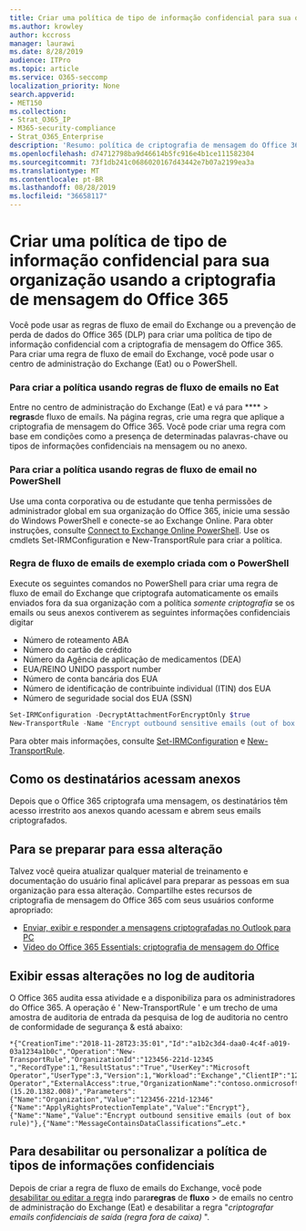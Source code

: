 ```yaml
---
title: Criar uma política de tipo de informação confidencial para sua organização usando a criptografia de mensagem do Office 365
ms.author: krowley
author: kccross
manager: laurawi
ms.date: 8/28/2019
audience: ITPro
ms.topic: article
ms.service: O365-seccomp
localization_priority: None
search.appverid:
- MET150
ms.collection:
- Strat_O365_IP
- M365-security-compliance
- Strat_O365_Enterprise
description: 'Resumo: política de criptografia de mensagem do Office 365 para tipos de informações confidenciais.'
ms.openlocfilehash: d74712798ba9d46614b5fc916e4b1ce111582304
ms.sourcegitcommit: 73f1db241c0686020167d43442e7b07a2199ea3a
ms.translationtype: MT
ms.contentlocale: pt-BR
ms.lasthandoff: 08/28/2019
ms.locfileid: "36658117"
---
```

# <a name="create-a-sensitive-information-type-policy-for-your-organization-using-office-365-message-encryption"></a>Criar uma política de tipo de informação confidencial para sua organização usando a criptografia de mensagem do Office 365

Você pode usar as regras de fluxo de email do Exchange ou a prevenção de perda de dados do Office 365 (DLP) para criar uma política de tipo de informação confidencial com a criptografia de mensagem do Office 365. Para criar uma regra de fluxo de email do Exchange, você pode usar o centro de administração do Exchange (Eat) ou o PowerShell.

### <a name="to-create-the-policy-by-using-mail-flow-rules-in-the-eac"></a>Para criar a política usando regras de fluxo de emails no Eat

Entre no centro de administração do Exchange (Eat) e vá para **** > **regras**de fluxo de emails. Na página regras, crie uma regra que aplique a criptografia de mensagem do Office 365. Você pode criar uma regra com base em condições como a presença de determinadas palavras-chave ou tipos de informações confidenciais na mensagem ou no anexo.

### <a name="to-create-the-policy-by-using-mail-flow-rules-in-powershell"></a>Para criar a política usando regras de fluxo de email no PowerShell

Use uma conta corporativa ou de estudante que tenha permissões de administrador global em sua organização do Office 365, inicie uma sessão do Windows PowerShell e conecte-se ao Exchange Online. Para obter instruções, consulte [Connect to Exchange Online PowerShell](https://aka.ms/exopowershell). Use os cmdlets Set-IRMConfiguration e New-TransportRule para criar a política.

### <a name="example-mail-flow-rule-created-with-powershell"></a>Regra de fluxo de emails de exemplo criada com o PowerShell

Execute os seguintes comandos no PowerShell para criar uma regra de fluxo de email do Exchange que criptografa automaticamente os emails enviados fora da sua organização com a política *somente criptografia* se os emails ou seus anexos contiverem as seguintes informações confidenciais digitar

- Número de roteamento ABA
- Número do cartão de crédito
- Número da Agência de aplicação de medicamentos (DEA)
- EUA/REINO UNIDO passport number
- Número de conta bancária dos EUA
- Número de identificação de contribuinte individual (ITIN) dos EUA
- Número de seguridade social dos EUA (SSN)

```powershell
Set-IRMConfiguration -DecryptAttachmentForEncryptOnly $true
New-TransportRule -Name "Encrypt outbound sensitive emails (out of box rule)" -SentToScope  NotInOrganization  -ApplyRightsProtectionTemplate "Encrypt" -MessageContainsDataClassifications @(@{Name="ABA Routing Number"; minCount="1"},@{Name="Credit Card Number"; minCount="1"},@{Name="Drug Enforcement Agency (DEA) Number"; minCount="1"},@{Name="U.S. / U.K. Passport Number"; minCount="1"},@{Name="U.S. Bank Account Number"; minCount="1"},@{Name="U.S. Individual Taxpayer Identification Number (ITIN)"; minCount="1"},@{Name="U.S. Social Security Number (SSN)"; minCount="1"}) -SenderNotificationType "NotifyOnly"
```

Para obter mais informações, consulte [Set-IRMConfiguration](https://docs.microsoft.com/en-us/powershell/module/exchange/encryption-and-certificates/set-irmconfiguration?view=exchange-ps) e [New-TransportRule](https://docs.microsoft.com/en-us/powershell/module/exchange/policy-and-compliance/New-TransportRule?view=exchange-ps).

## <a name="how-recipients-access-attachments"></a>Como os destinatários acessam anexos

Depois que o Office 365 criptografa uma mensagem, os destinatários têm acesso irrestrito aos anexos quando acessam e abrem seus emails criptografados.

## <a name="to-prepare-for-this-change"></a>Para se preparar para essa alteração

Talvez você queira atualizar qualquer material de treinamento e documentação do usuário final aplicável para preparar as pessoas em sua organização para essa alteração. Compartilhe estes recursos de criptografia de mensagem do Office 365 com seus usuários conforme apropriado:

- [Enviar, exibir e responder a mensagens criptografadas no Outlook para PC](https://support.office.com/article/send-view-and-reply-to-encrypted-messages-in-outlook-for-pc-eaa43495-9bbb-4fca-922a-df90dee51980)
- [Vídeo do Office 365 Essentials: criptografia de mensagem do Office](https://youtu.be/CQR0cG_iEUc)

## <a name="view-these-changes-in-the-audit-log"></a>Exibir essas alterações no log de auditoria

O Office 365 audita essa atividade e a disponibiliza para os administradores do Office 365. A operação é ' New-TransportRule ' e um trecho de uma amostra de auditoria de entrada da pesquisa de log de auditoria no centro de conformidade de segurança & está abaixo:

```text
*{"CreationTime":"2018-11-28T23:35:01","Id":"a1b2c3d4-daa0-4c4f-a019-03a1234a1b0c","Operation":"New-TransportRule","OrganizationId":"123456-221d-12345 ","RecordType":1,"ResultStatus":"True","UserKey":"Microsoft Operator","UserType":3,"Version":1,"Workload":"Exchange","ClientIP":"123.456.147.68:17584","ObjectId":"","UserId":"Microsoft Operator","ExternalAccess":true,"OrganizationName":"contoso.onmicrosoft.com","OriginatingServer":"CY4PR13MBXXXX (15.20.1382.008)","Parameters": {"Name":"Organization","Value":"123456-221d-12346"{"Name":"ApplyRightsProtectionTemplate","Value":"Encrypt"},{"Name":"Name","Value":"Encrypt outbound sensitive emails (out of box rule)"},{"Name":"MessageContainsDataClassifications”…etc.*
```

## <a name="to-disable-or-customize-the-sensitive-information-types-policy"></a>Para desabilitar ou personalizar a política de tipos de informações confidenciais

Depois de criar a regra de fluxo de emails do Exchange, você pode [desabilitar ou editar a regra](https://docs.microsoft.com/exchange/security-and-compliance/mail-flow-rules/manage-mail-flow-rules#enable-or-disable-a-mail-flow-rule) indo para**regras** de **fluxo** > de emails no centro de administração do Exchange (Eat) e desabilitar a regra "*criptografar emails confidenciais de saída (regra fora de caixa)* ".
